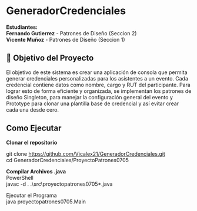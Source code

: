 # GeneradorCredenciales

**Estudiantes:**  
**Fernando Gutierrez** - Patrones de Diseño (Seccion 2)  
**Vicente Muñoz** - Patrones de Diseño (Seccion 1)

            

## 🎯 Objetivo del Proyecto

El objetivo de este sistema es crear una aplicación de consola que permita generar credenciales personalizadas para los asistentes a un evento.
Cada credencial contiene datos como nombre, cargo y RUT del participante. 
Para lograr esto de forma eficiente y organizada, se implementan los patrones de diseño Singleton, para manejar la configuración general del evento y Prototype para clonar una plantilla base de credencial y así evitar crear cada una desde cero.


## Como Ejecutar  
**Clonar el repositorio**  


git clone https://github.com/Vicalex21/GeneradorCredenciales.git  
cd GeneradorCredenciales/ProyectoPatrones0705  


**Compilar Archivos .java**  
PowerShell  
javac -d . .\src\proyectopatrones0705\*.java


Ejecutar el Programa  
java proyectopatrones0705.Main

